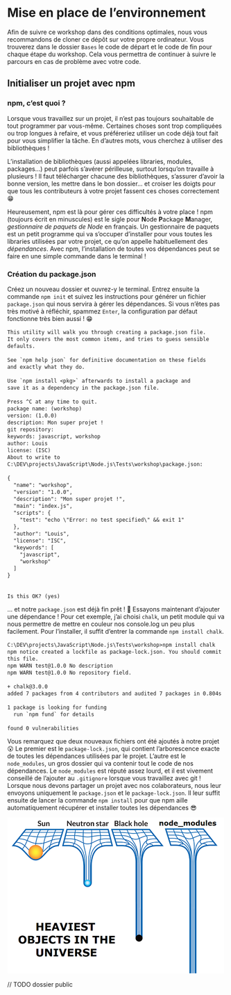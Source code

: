# Mise en place de l’environnement

Afin de suivre ce workshop dans des conditions optimales, nous vous recommandons de cloner ce dépôt sur votre propre ordinateur. Vous trouverez dans le dossier `Bases` le code de départ et le code de fin pour chaque étape du workshop. Cela vous permettra de continuer à suivre le parcours en cas de problème avec votre code.

## Initialiser un projet avec npm

### npm, c’est quoi ?

Lorsque vous travaillez sur un projet, il n’est pas toujours souhaitable de tout programmer par vous-même. Certaines choses sont trop compliquées ou trop longues à refaire, et vous préféreriez utiliser un code déjà tout fait pour vous simplifier la tâche. En d’autres mots, vous cherchez à utiliser des bibliothèques !

L’installation de bibliothèques (aussi appelées libraries, modules, packages…) peut parfois s’avérer périlleuse, surtout lorsqu’on travaille à plusieurs ! Il faut télécharger chacune des bibliothèques, s’assurer d’avoir la bonne version, les mettre dans le bon dossier… et croiser les doigts pour que tous les contributeurs à votre projet fassent ces choses correctement 😁

Heureusement, npm est là pour gérer ces difficultés à votre place ! npm (toujours écrit en minuscules) est le sigle pour **N**ode **P**ackage **M**anager, *gestionnaire de paquets de Node* en français. Un gestionnaire de paquets est un petit programme qui va s’occuper d’installer pour vous toutes les libraries utilisées par votre projet, ce qu’on appelle habituellement des *dépendances*. Avec npm, l’installation de toutes vos dépendances peut se faire en une simple commande dans le terminal !

### Création du package.json

Créez un nouveau dossier et ouvrez-y le terminal. Entrez ensuite la commande `npm init` et suivez les instructions pour générer un fichier `package.json` qui nous servira à gérer les dépendances. Si vous n’êtes pas très motivé à réfléchir, spammez `Enter`, la configuration par défaut fonctionne très bien aussi ! 😁
```
This utility will walk you through creating a package.json file.
It only covers the most common items, and tries to guess sensible defaults.

See `npm help json` for definitive documentation on these fields
and exactly what they do.

Use `npm install <pkg>` afterwards to install a package and
save it as a dependency in the package.json file.

Press ^C at any time to quit.
package name: (workshop)
version: (1.0.0)
description: Mon super projet !
git repository:
keywords: javascript, workshop
author: Louis
license: (ISC)
About to write to C:\DEV\projects\JavaScript\Node.js\Tests\workshop\package.json:

{
  "name": "workshop",
  "version": "1.0.0",
  "description": "Mon super projet !",
  "main": "index.js",
  "scripts": {
    "test": "echo \"Error: no test specified\" && exit 1"
  },
  "author": "Louis",
  "license": "ISC",
  "keywords": [
    "javascript",
    "workshop"
  ]
}


Is this OK? (yes)
```
… et notre `package.json` est déjà fin prêt ! 🥳 Essayons maintenant d’ajouter une dépendance ! Pour cet exemple, j’ai choisi `chalk`, un petit module qui va nous permettre de mettre en couleur nos console.log un peu plus facilement. Pour l’installer, il suffit d’entrer la commande `npm install chalk`.
```
C:\DEV\projects\JavaScript\Node.js\Tests\workshop>npm install chalk
npm notice created a lockfile as package-lock.json. You should commit this file.
npm WARN test@1.0.0 No description
npm WARN test@1.0.0 No repository field.

+ chalk@3.0.0
added 7 packages from 4 contributors and audited 7 packages in 0.804s

1 package is looking for funding
  run `npm fund` for details

found 0 vulnerabilities
```
Vous remarquez que deux nouveaux fichiers ont été ajoutés à notre projet 😮 Le premier est le `package-lock.json`, qui contient l’arborescence exacte de toutes les dépendances utilisées par le projet. L’autre est le `node_modules`, un gros dossier qui va contenir tout le code de nos dépendances. Le `node_modules` est réputé assez lourd, et il est vivement conseillé de l’ajouter au `.gitignore` lorsque vous travaillez avec git ! Lorsque nous devons partager un projet avec nos colaborateurs, nous leur envoyons uniquement le `package.json` et le `package-lock.json`. Il leur suffit ensuite de lancer la commande `npm install` pour que npm aille automatiquement récupérer et installer toutes les dépendances 😎

![node_modules meme](../assets/node_modules.png)


// TODO dossier public